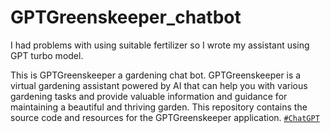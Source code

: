 # GPTGreenskeeper_chatbot
I had problems with using suitable fertilizer so I wrote my assistant using GPT turbo model.

This is GPTGreenskeeper a gardening chat bot. GPTGreenskeeper is a virtual gardening assistant powered by AI that can help you with various gardening tasks and provide valuable information and guidance for maintaining a beautiful and thriving garden. This repository contains the source code and resources for the GPTGreenskeeper application.
[`#ChatGPT`](#ChatGPT)
